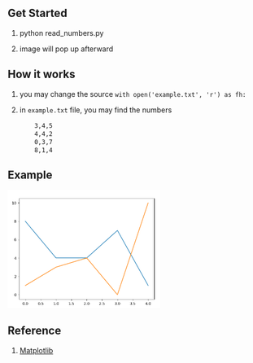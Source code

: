 ## Get Started 
1. python read_numbers.py

2. image will pop up afterward


## How it works
1. you may change the source 
`with open('example.txt', 'r') as fh:`

2. in `example.txt` file, you may find the numbers
    ```1,8,5
        3,4,5
        4,4,2
        0,3,7
        8,1,4 
    ```

## Example
<img src="./Figure_1.png" width="300">

## Reference
1. [Matplotlib](https://matplotlib.org/tutorials/introductory/pyplot.html#formatting-the-style-of-your-plot)